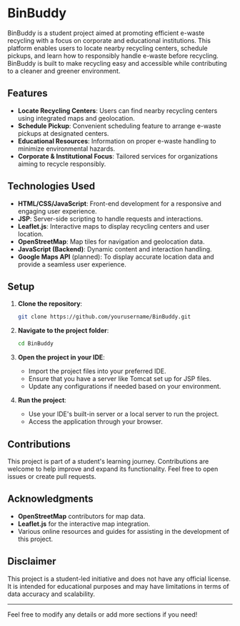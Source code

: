 # BinBuddy

BinBuddy is a student project aimed at promoting efficient e-waste recycling with a focus on corporate and educational institutions. This platform enables users to locate nearby recycling centers, schedule pickups, and learn how to responsibly handle e-waste before recycling. BinBuddy is built to make recycling easy and accessible while contributing to a cleaner and greener environment.

## Features

- **Locate Recycling Centers**: Users can find nearby recycling centers using integrated maps and geolocation.
- **Schedule Pickup**: Convenient scheduling feature to arrange e-waste pickups at designated centers.
- **Educational Resources**: Information on proper e-waste handling to minimize environmental hazards.
- **Corporate & Institutional Focus**: Tailored services for organizations aiming to recycle responsibly.

## Technologies Used

- **HTML/CSS/JavaScript**: Front-end development for a responsive and engaging user experience.
- **JSP**: Server-side scripting to handle requests and interactions.
- **Leaflet.js**: Interactive maps to display recycling centers and user location.
- **OpenStreetMap**: Map tiles for navigation and geolocation data.
- **JavaScript (Backend)**: Dynamic content and interaction handling.
- **Google Maps API** (planned): To display accurate location data and provide a seamless user experience.

## Setup

1. **Clone the repository**:
   ```bash
   git clone https://github.com/yourusername/BinBuddy.git
   ```
2. **Navigate to the project folder**:
   ```bash
   cd BinBuddy
   ```
3. **Open the project in your IDE**:
   - Import the project files into your preferred IDE.
   - Ensure that you have a server like Tomcat set up for JSP files.
   - Update any configurations if needed based on your environment.

4. **Run the project**:
   - Use your IDE's built-in server or a local server to run the project.
   - Access the application through your browser.

## Contributions

This project is part of a student's learning journey. Contributions are welcome to help improve and expand its functionality. Feel free to open issues or create pull requests.

## Acknowledgments

- **OpenStreetMap** contributors for map data.
- **Leaflet.js** for the interactive map integration.
- Various online resources and guides for assisting in the development of this project.

## Disclaimer

This project is a student-led initiative and does not have any official license. It is intended for educational purposes and may have limitations in terms of data accuracy and scalability.

---

Feel free to modify any details or add more sections if you need!
